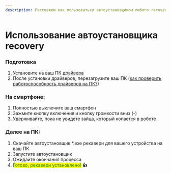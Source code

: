 ```yaml
---
description: Расскажем как пользоваться автоустановщиком любого recovery
---
```


# Использование автоустановщика recovery

### Подготовка

1. Установите на ваш ПК [драйвера](../repo/draivera-dlya-pk.md)
2. После установки драйверов, перезагрузите ваш ПК ([как проверить работоспособность драйверов на ПК?](rabotosposobnost-draiverov-na-pk.md))

### **На смартфоне:**

1. Полностью выключите ваш смартфон
2. Зажмите кнопку включения и кнопку громкости вниз (-)
3. Удерживайте, пока не увидете зайца, который копается в роботе



### **Далее на ПК:**

1. Скачайте автоустановщик \*.exe рекавери для вашего устройства на ваш ПК
2. Запустите автоустановщик
3. Ожидайте окончания процесса
4. <mark style="color:green;">Готово, рекавери установлено!</mark> **👍**
